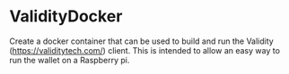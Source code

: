# ValidityDocker
Create a docker container that can be used to build and run the Validity (https://validitytech.com/) client.  This is intended to allow an easy way to run the wallet on a Raspberry pi.
